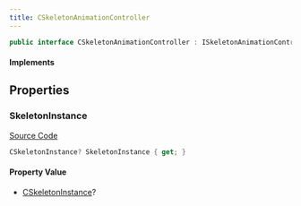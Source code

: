 ```yaml
---
title: CSkeletonAnimationController
---
```


```csharp
public interface CSkeletonAnimationController : ISkeletonAnimationController, ISchemaClass<ISkeletonAnimationController>, ISchemaClass<CSkeletonAnimationController>, ISchemaField, ISchemaClass, INativeHandle
```

#### Implements

## Properties

### SkeletonInstance

[Source Code](https://github.com/swiftly-solution/swiftlys2/blob/beta/managed/src/SwiftlyS2.Generated/Schemas/Interfaces/CSkeletonAnimationController.cs#L16)

```csharp
CSkeletonInstance? SkeletonInstance { get; }
```

#### Property Value

- [CSkeletonInstance](/docs/api/shared/schemadefinitions/cskeletoninstance)?

